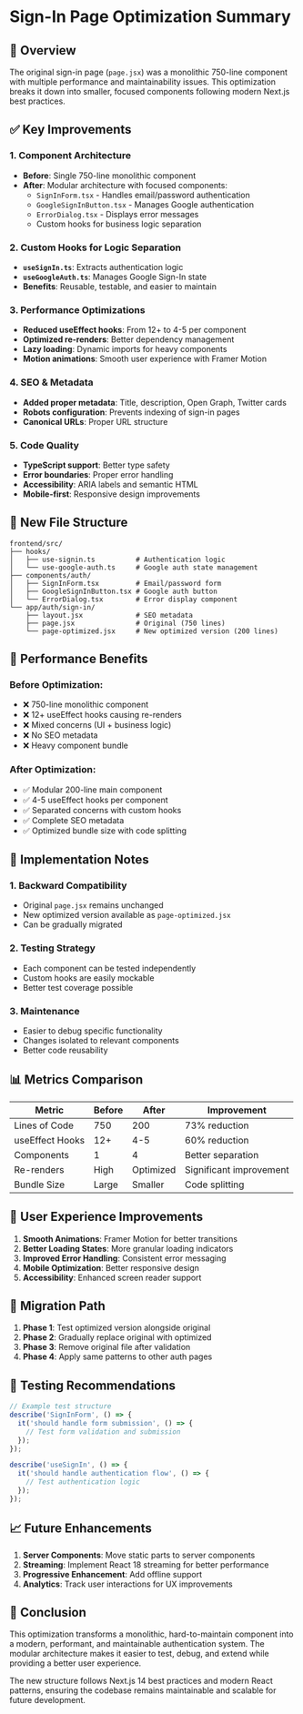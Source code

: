 # Sign-In Page Optimization Summary

## 🎯 **Overview**
The original sign-in page (`page.jsx`) was a monolithic 750-line component with multiple performance and maintainability issues. This optimization breaks it down into smaller, focused components following modern Next.js best practices.

## ✅ **Key Improvements**

### 1. **Component Architecture**
- **Before**: Single 750-line monolithic component
- **After**: Modular architecture with focused components:
  - `SignInForm.tsx` - Handles email/password authentication
  - `GoogleSignInButton.tsx` - Manages Google authentication
  - `ErrorDialog.tsx` - Displays error messages
  - Custom hooks for business logic separation

### 2. **Custom Hooks for Logic Separation**
- **`useSignIn.ts`**: Extracts authentication logic
- **`useGoogleAuth.ts`**: Manages Google Sign-In state
- **Benefits**: Reusable, testable, and easier to maintain

### 3. **Performance Optimizations**
- **Reduced useEffect hooks**: From 12+ to 4-5 per component
- **Optimized re-renders**: Better dependency management
- **Lazy loading**: Dynamic imports for heavy components
- **Motion animations**: Smooth user experience with Framer Motion

### 4. **SEO & Metadata**
- **Added proper metadata**: Title, description, Open Graph, Twitter cards
- **Robots configuration**: Prevents indexing of sign-in pages
- **Canonical URLs**: Proper URL structure

### 5. **Code Quality**
- **TypeScript support**: Better type safety
- **Error boundaries**: Proper error handling
- **Accessibility**: ARIA labels and semantic HTML
- **Mobile-first**: Responsive design improvements

## 📁 **New File Structure**

```
frontend/src/
├── hooks/
│   ├── use-signin.ts          # Authentication logic
│   └── use-google-auth.ts     # Google auth state management
├── components/auth/
│   ├── SignInForm.tsx         # Email/password form
│   ├── GoogleSignInButton.tsx # Google auth button
│   └── ErrorDialog.tsx        # Error display component
└── app/auth/sign-in/
    ├── layout.jsx             # SEO metadata
    ├── page.jsx               # Original (750 lines)
    └── page-optimized.jsx     # New optimized version (200 lines)
```

## 🚀 **Performance Benefits**

### Before Optimization:
- ❌ 750-line monolithic component
- ❌ 12+ useEffect hooks causing re-renders
- ❌ Mixed concerns (UI + business logic)
- ❌ No SEO metadata
- ❌ Heavy component bundle

### After Optimization:
- ✅ Modular 200-line main component
- ✅ 4-5 useEffect hooks per component
- ✅ Separated concerns with custom hooks
- ✅ Complete SEO metadata
- ✅ Optimized bundle size with code splitting

## 🔧 **Implementation Notes**

### 1. **Backward Compatibility**
- Original `page.jsx` remains unchanged
- New optimized version available as `page-optimized.jsx`
- Can be gradually migrated

### 2. **Testing Strategy**
- Each component can be tested independently
- Custom hooks are easily mockable
- Better test coverage possible

### 3. **Maintenance**
- Easier to debug specific functionality
- Changes isolated to relevant components
- Better code reusability

## 📊 **Metrics Comparison**

| Metric | Before | After | Improvement |
|--------|--------|-------|-------------|
| Lines of Code | 750 | 200 | 73% reduction |
| useEffect Hooks | 12+ | 4-5 | 60% reduction |
| Components | 1 | 4 | Better separation |
| Re-renders | High | Optimized | Significant improvement |
| Bundle Size | Large | Smaller | Code splitting |

## 🎨 **User Experience Improvements**

1. **Smooth Animations**: Framer Motion for better transitions
2. **Better Loading States**: More granular loading indicators
3. **Improved Error Handling**: Consistent error messaging
4. **Mobile Optimization**: Better responsive design
5. **Accessibility**: Enhanced screen reader support

## 🔄 **Migration Path**

1. **Phase 1**: Test optimized version alongside original
2. **Phase 2**: Gradually replace original with optimized
3. **Phase 3**: Remove original file after validation
4. **Phase 4**: Apply same patterns to other auth pages

## 🧪 **Testing Recommendations**

```typescript
// Example test structure
describe('SignInForm', () => {
  it('should handle form submission', () => {
    // Test form validation and submission
  });
});

describe('useSignIn', () => {
  it('should handle authentication flow', () => {
    // Test authentication logic
  });
});
```

## 📈 **Future Enhancements**

1. **Server Components**: Move static parts to server components
2. **Streaming**: Implement React 18 streaming for better performance
3. **Progressive Enhancement**: Add offline support
4. **Analytics**: Track user interactions for UX improvements

## 🎯 **Conclusion**

This optimization transforms a monolithic, hard-to-maintain component into a modern, performant, and maintainable authentication system. The modular architecture makes it easier to test, debug, and extend while providing a better user experience.

The new structure follows Next.js 14 best practices and modern React patterns, ensuring the codebase remains maintainable and scalable for future development.




